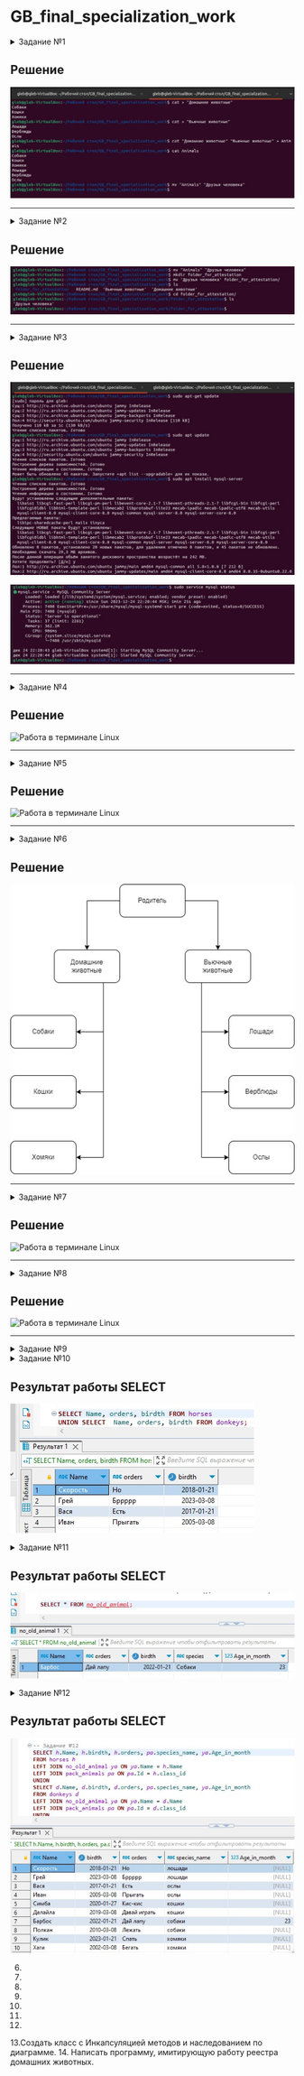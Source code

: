 # GB_final_specialization_work

<details>
    <summary>Задание №1</summary>
  Используя команду cat в терминале операционной системы Linux, создать
два файла Домашние животные (заполнив файл собаками, кошками,
хомяками) и Вьючные животными заполнив файл Лошадьми, верблюдами и
ослы), а затем объединить их. Просмотреть содержимое созданного файла.
Переименовать файл, дав ему новое имя (Друзья человека).
</details>

## Решение
![Работа в терминале Linux](https://github.com/gleb-erokhin/GB_final_specialization_work/blob/master/1.jpg)

---
<details>
    <summary>Задание №2</summary>
  Переместить файлы созданные в 1 пункте в папку
</details>

## Решение
![Работа в терминале Linux](https://github.com/gleb-erokhin/GB_final_specialization_work/blob/master/2.jpg)

---
<details>
    <summary>Задание №3</summary>
  Подключить дополнительный репозиторий MySQL. Установить любой пакет
из этого репозитория
</details>

## Решение
![Работа в терминале Linux](https://github.com/gleb-erokhin/GB_final_specialization_work/blob/master/3.jpg)

![Работа в терминале Linux](https://github.com/gleb-erokhin/GB_final_specialization_work/blob/master/3.1.jpg)

---
<details>
    <summary>Задание №4</summary>
  Установить и удалить deb-пакет с помощью dpkg.
</details>

## Решение
![Работа в терминале Linux](https://github.com/gleb-erokhin/GB_final_specialization_work/blob/master/4.jpg)

---
<details>
    <summary>Задание №5</summary>
  Выложить историю команд в терминале ubuntu
</details>

## Решение
![Работа в терминале Linux](https://github.com/gleb-erokhin/GB_final_specialization_work/blob/master/5.jpg)

---
<details>
    <summary>Задание №6</summary>
  Нарисовать диаграмму, в которой есть класс родительский класс, домашние
животные и вьючные животные, в составы которых в случае домашних
животных войдут классы: собаки, кошки, хомяки, а в класс вьючные животные
войдут: Лошади, верблюды и ослы.
</details>

## Решение
![Работа в терминале Linux](https://github.com/gleb-erokhin/GB_final_specialization_work/blob/master/6.jpg)

---
<details>
    <summary>Задание №7</summary>
  В подключенном MySQL репозитории создать базу данных “Друзья
человека”.
</details>

## Решение
![Работа в терминале Linux](https://github.com/gleb-erokhin/GB_final_specialization_work/blob/master/7.jpg)

---
<details>
    <summary>Задание №8</summary>
  Создать таблицы с иерархией из диаграммы в БД

```sql
-- Создаем базу данных
CREATE DATABASE People_friends;

-- Создем родительский класс с видами животных
CREATE TABLE Parent_class (
  id INT PRIMARY KEY AUTO_INCREMENT,
  species VARCHAR(50)
);

-- Наполняем таблицу видами
insert into parent_class (species)
values ('вьючные'),
		('домашние');

-- Создаем таблицу Домашних животных
CREATE TABLE Home_animals (
  id INT PRIMARY KEY AUTO_INCREMENT,
  species_name VARCHAR(50),
  class_id INT,
  FOREIGN KEY (class_id) REFERENCES Parent_class(id)
);

-- Наполняем таблицу доашними животнми
insert into home_animals (species_name, class_id)
values ('кошки', 2),
	   ('собаки', 2),
	   ('хомяки', 2);
	  
-- Создаем таблицу для вьючных животных
CREATE TABLE Pack_animals (
  id INT PRIMARY key AUTO_INCREMENT,
  species_name VARCHAR(50),
  class_id INT,
  FOREIGN KEY (class_id) REFERENCES parent_class(id)
);

-- Наполняем таблицу животными
insert into pack_animals (species_name, class_id)
values ('лошади', 1),
	   ('ослы', 1),
	   ('верблюды', 1);
```
</details>

## Решение
![Работа в терминале Linux](https://github.com/gleb-erokhin/GB_final_specialization_work/blob/master/8.jpg)

---
<details>
    <summary>Задание №9</summary>
  Заполнить низкоуровневые таблицы именами(животных), командами
которые они выполняют и датами рождения

```sql
-- Домашние животные  

	  
-- Создаем таблицу Собаки
CREATE TABLE Dogs (
  id INT PRIMARY key AUTO_INCREMENT,
  name VARCHAR(50),
  orders VARCHAR(50),
  birdth DATE,
  class_id int,
  FOREIGN KEY (class_id) REFERENCES home_animals(id)
);


-- Наполняем таблицу Собаки командами
INSERT INTO dogs ( name, orders, birdth, class_id)
VALUES ('Барбос', 'Дай лапу', '2022-01-21', 2),
       ('Полкан', 'Лежать', '2010-03-08', 2);

      
-- Создаем таблицу кошки
CREATE TABLE Cats (
  id INT PRIMARY KEY AUTO_INCREMENT,
  name VARCHAR(50),
  orders VARCHAR(50),
  birdth DATE,
  class_id int, 
  FOREIGN KEY (class_id) REFERENCES Home_animals(id)
);


-- наполняем таблицу кошки командами
INSERT INTO cats (id, name, orders, birdth, class_id)
VALUES (1, 'Симба', 'Кис-кис', '2020-01-27', 1),
       (2, 'Делайла', 'Давай играть', '2019-03-08', 1);
      
      
 -- Создаем таблицу хомяки     
CREATE TABLE Hamster (
  id INT PRIMARY KEY AUTO_INCREMENT,
  name VARCHAR(50),
  orders VARCHAR(50),
  birdth DATE,
  class_id int,
  FOREIGN KEY (class_id) REFERENCES Home_animals(id)
);


-- Наполняем таблицу хомяки командами
INSERT INTO hamster ( name, orders, birdth, class_id)
VALUES ('Кулик', 'Спать', '2023-01-21', 3),
       ('Хаги', 'Бегать', '2002-03-08', 3);


-- Вьючные животные
CREATE TABLE Horses (
  id INT PRIMARY KEY AUTO_INCREMENT,
  name VARCHAR(50),
  orders VARCHAR(50),
  birdth DATE,
  class_id int,
  FOREIGN KEY (class_id) REFERENCES Pack_animals(id)
);


-- Наполняем таблицу Лошади
INSERT INTO horses ( name, orders, birdth, class_id)
VALUES ('Скорость', 'Но', '2018-01-21', 1),
       ('Грей', 'Бррррр', '2023-03-08', 1);


-- Создаем таблицу Верблюды
CREATE TABLE Camels (
  id INT PRIMARY KEY AUTO_INCREMENT,
  name VARCHAR(50),
  orders VARCHAR(50),
  birdth DATE,
  class_id int, 
  FOREIGN KEY (class_id) REFERENCES Pack_animals(id)
);


-- Наполняем таблицу верблюды командами
INSERT INTO camels ( name, orders, birdth, class_id)
VALUES ('Зефир', 'Но, пошел', '2019-09-01', 3),
       ('Багдад', 'На месте', '2020-11-12', 3),
       ('Скорость', 'Ждать', '2021-04-05', 3);


-- Создаем таблицу Обезьяны
CREATE TABLE Donkeys (
  id INT PRIMARY KEY AUTO_INCREMENT,
  name VARCHAR(50),
  orders VARCHAR(50),
  birdth DATE,
  class_id int,
  FOREIGN KEY (class_id) REFERENCES Pack_animals(id)
);


-- Наполняем таблицу Ослы
INSERT INTO donkeys ( name, orders, birdth, class_id)
VALUES ('Вася', 'Есть', '2017-01-21', 2),
       ('Иван', 'Прыгать', '2005-03-08', 2);

```
</details>

<details>
    <summary>Задание №10</summary>
  Удалив из таблицы верблюдов, т.к. верблюдов решили перевезти в другой
питомник на зимовку. Объединить таблицы лошади, и ослы в одну таблицу.

```sql
-- Удаление таблицы camel
DELETE FROM camels;

-- Объеденяем таблицы Лошади и Ослы
SELECT Name, orders, birdth FROM horses
UNION SELECT  Name, orders, birdth FROM donkeys;
```
</details>

## Результат работы SELECT
![Результат запроса](https://github.com/gleb-erokhin/GB_final_specialization_work/blob/master/10.jpg)

<details>
    <summary>Задание №11</summary>
  Создать новую таблицу “молодые животные” в которую попадут все
животные старше 1 года, но младше 3 лет и в отдельном столбце с точностью
до месяца подсчитать возраст животных в новой таблице.

```sql
-- Создаем временную таблицу животные, для хранения промежуточных данных
CREATE TEMPORARY TABLE animals AS 
SELECT *, 'Лошади' as species FROM horses
UNION SELECT *, 'Ослы' AS species FROM donkeys
UNION SELECT *, 'Собаки' AS species FROM dogs
UNION SELECT *, 'Кошки' AS species FROM cats
UNION SELECT *, 'Хомяки' AS species FROM hamster;


-- Создаем таблицу молодые животные
CREATE TABLE no_old_animal AS
SELECT Name, orders, birdth, species, TIMESTAMPDIFF(MONTH, birdth, CURDATE()) AS Age_in_month
FROM animals WHERE birdth BETWEEN ADDDATE(curdate(), INTERVAL -3 YEAR) AND ADDDATE(CURDATE(), INTERVAL -1 YEAR);
 
SELECT * FROM no_old_animal;
```
</details>

## Результат работы SELECT
![Результат запроса](https://github.com/gleb-erokhin/GB_final_specialization_work/blob/master/11.jpg)

<details>
    <summary>Задание №12</summary>
  Объединить все таблицы в одну, при этом сохраняя поля, указывающие на
прошлую принадлежность к старым таблицам.

```sql
-- Объеденяем таблицы с сохранением принадлежности к старым таблицам
SELECT h.Name, h.birdth, h.orders, pa.species_name, ya.Age_in_month 
FROM horses h
LEFT JOIN no_old_animal ya ON ya.Name = h.Name
LEFT JOIN pack_animals pa ON pa.Id = h.class_id
UNION 
SELECT d.Name, d.birdth, d.orders, pa.species_name, ya.Age_in_month 
FROM donkeys d 
LEFT JOIN no_old_animal ya ON ya.Name = d.Name
LEFT JOIN pack_animals pa ON pa.Id = d.class_id
UNION
SELECT c.Name, c.birdth, c.orders, ha.species_name, ya.Age_in_month 
FROM cats c
LEFT JOIN no_old_animal ya ON ya.Name = c.Name
LEFT JOIN home_animals ha ON ha.Id = c.class_id
UNION
SELECT d.Name, d.birdth, d.orders, ha.species_name, ya.Age_in_month 
FROM dogs d
LEFT JOIN no_old_animal ya ON ya.Name = d.Name
LEFT JOIN home_animals ha ON ha.Id = d.class_id
UNION
SELECT hm.Name, hm.birdth, hm.orders, ha.species_name, ya.Age_in_month 
FROM hamster hm
LEFT JOIN no_old_animal ya ON ya.Name = hm.Name
LEFT JOIN home_animals ha ON ha.Id = hm.class_id;
```
</details>

## Результат работы SELECT
![Результат запроса](https://github.com/gleb-erokhin/GB_final_specialization_work/blob/master/12.jpg)






6. 
7. 
8. 
9. 
10. 
11.
12. 
13.Создать класс с Инкапсуляцией методов и наследованием по диаграмме.
14. Написать программу, имитирующую работу реестра домашних животных.
